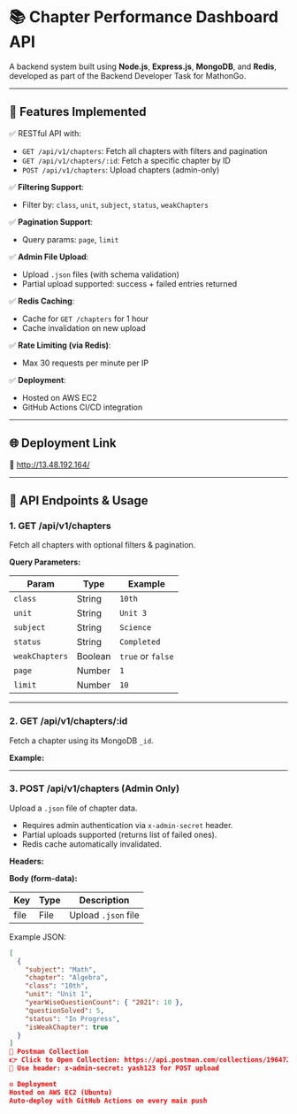 # 📚 Chapter Performance Dashboard API

A backend system built using **Node.js**, **Express.js**, **MongoDB**, and **Redis**, developed as part of the Backend Developer  Task for MathonGo.

---

## 🚀 Features Implemented

✅ RESTful API with:
- `GET /api/v1/chapters`: Fetch all chapters with filters and pagination
- `GET /api/v1/chapters/:id`: Fetch a specific chapter by ID
- `POST /api/v1/chapters`: Upload chapters (admin-only)

✅ **Filtering Support**:
- Filter by: `class`, `unit`, `subject`, `status`, `weakChapters`

✅ **Pagination Support**:
- Query params: `page`, `limit`

✅ **Admin File Upload**:
- Upload `.json` files (with schema validation)
- Partial upload supported: success + failed entries returned

✅ **Redis Caching**:
- Cache for `GET /chapters` for 1 hour
- Cache invalidation on new upload

✅ **Rate Limiting (via Redis)**:
- Max 30 requests per minute per IP

✅ **Deployment**:
- Hosted on AWS EC2
- GitHub Actions CI/CD integration

---

## 🌐 Deployment Link

🔗 http://13.48.192.164/

---

## 🧪 API Endpoints & Usage

### 1. **GET /api/v1/chapters**

Fetch all chapters with optional filters & pagination.

**Query Parameters:**

| Param          | Type    | Example        |
|----------------|---------|----------------|
| `class`        | String  | `10th`         |
| `unit`         | String  | `Unit 3`       |
| `subject`      | String  | `Science`      |
| `status`       | String  | `Completed`    |
| `weakChapters` | Boolean | `true` or `false` |
| `page`         | Number  | `1`            |
| `limit`        | Number  | `10`           |

---

### 2. **GET /api/v1/chapters/:id**

Fetch a chapter using its MongoDB `_id`.

**Example:**

---

### 3. **POST /api/v1/chapters** (Admin Only)

Upload a `.json` file of chapter data.

- Requires admin authentication via `x-admin-secret` header.
- Partial uploads supported (returns list of failed ones).
- Redis cache automatically invalidated.

**Headers:**


**Body (form-data):**

| Key   | Type | Description         |
|-------|------|---------------------|
| file  | File | Upload `.json` file |

Example JSON:
```json
[
  {
    "subject": "Math",
    "chapter": "Algebra",
    "class": "10th",
    "unit": "Unit 1",
    "yearWiseQuestionCount": { "2021": 10 },
    "questionSolved": 5,
    "status": "In Progress",
    "isWeakChapter": true
  }
]
🧪 Postman Collection
👉 Click to Open Collection: https://api.postman.com/collections/19647232-3d2c3775-6873-4335-a8c5-1c440852b39c?access_key=PMAT-01JWZW2FX3FG16BKNA4Y29CWXT
🔐 Use header: x-admin-secret: yash123 for POST upload

⚙️ Deployment
Hosted on AWS EC2 (Ubuntu)
Auto-deploy with GitHub Actions on every main push
